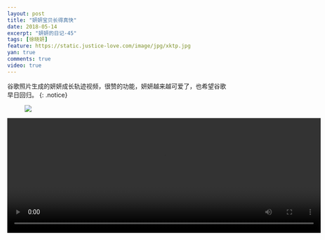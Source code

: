 ```yaml
---
layout: post
title: "妍妍宝贝长得真快"
date: 2018-05-14
excerpt: "妍妍的日记-45"
tags: [徐晓妍]
feature: https://static.justice-love.com/image/jpg/xktp.jpg
yan: true
comments: true
video: true
---
```

谷歌照片生成的妍妍成长轨迹视频，很赞的功能，妍妍越来越可爱了，也希望谷歌早日回归。
{: .notice}
<figure>
    <img src="{{ site.staticUrl }}/yanyan/image/google1.jpg?imageMogr2/auto-orient" />
</figure>
<video id="my-video" class="video-js vjs-16-9 clipboard" controls preload="auto" width="722" height="264" data-setup="{}">
    <source src="{{ site.staticUrl }}/yanyan/video/google2.mp4" type='video/mp4'>
    <p class="vjs-no-js">
      To view this video please enable JavaScript, and consider upgrading to a web browser that
      <a href="http://videojs.com/html5-video-support/" target="_blank">supports HTML5 video</a>
    </p>
</video>

